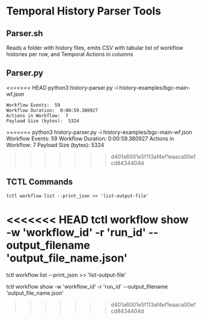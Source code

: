 # Temporal History Parser Tools

## Parser.sh
Reads a folder with history files, emits CSV with tabular list of workflow histories per row, and Temporal Actions in columns

## Parser.py
<<<<<<< HEAD
    python3 history-parser.py -i history-examples/bgc-main-wf.json  

    Workflow Events:  59
    Workflow Duration:  0:00:59.380927
    Actions in Workflow:  7
    Payload Size (bytes):  5324
=======
python3 history-parser.py -i history-examples/bgc-main-wf.json  
Workflow Events:  59
Workflow Duration:  0:00:59.380927
Actions in Workflow:  7
Payload Size (bytes):  5324
>>>>>>> d401a6001e5f113af4ef1eaaca00efcd8434404d


## TCTL Commands

    tctl workflow list --print_json >> 'list-output-file'

<<<<<<< HEAD
    tctl workflow show -w 'workflow_id' -r 'run_id' --output_filename 'output_file_name.json'
=======
tctl workflow list --print_json >> 'list-output-file'

tctl workflow show -w 'workflow_id' -r 'run_id' --output_filename 'output_file_name.json'
>>>>>>> d401a6001e5f113af4ef1eaaca00efcd8434404d


